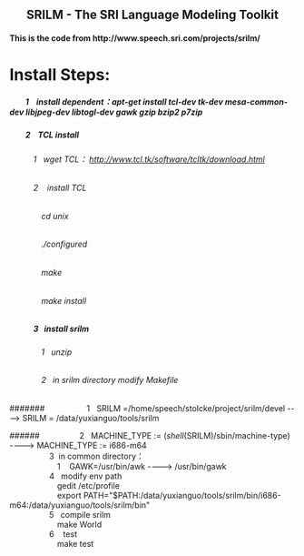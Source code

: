<h2 align='center'>  SRILM - The SRI Language Modeling Toolkit </h2>
<h4> This is the code from http://www.speech.sri.com/projects/srilm/ </h4>

#  Install Steps: 

##### &emsp;&emsp;1    install dependent：apt-get install tcl-dev tk-dev mesa-common-dev libjpeg-dev libtogl-dev gawk gzip bzip2 p7zip
##### &emsp;&emsp;2    TCL install
###### &emsp;&emsp;&emsp;1   wget TCL： http://www.tcl.tk/software/tcltk/download.html
###### &emsp;&emsp;&emsp;2    install TCL
###### &emsp;&emsp;&emsp;&emsp;cd unix

###### &emsp;&emsp;&emsp;&emsp;./configured 

###### &emsp;&emsp;&emsp;&emsp;make 

###### &emsp;&emsp;&emsp;&emsp;make install 

##### &emsp;&emsp;&emsp;3   install srilm 

###### &emsp;&emsp;&emsp;&emsp;1   unzip 

###### &emsp;&emsp;&emsp;&emsp;2   in srilm directory modify  Makefile 

####### &emsp;&emsp;&emsp;&emsp;&emsp;1   SRILM =/home/speech/stolcke/project/srilm/devel ---->   SRILM = /data/yuxianguo/tools/srilm<your srilm path>   

######&emsp;&emsp;&emsp;&emsp;&emsp;2   MACHINE_TYPE := $(shell$(SRILM)/sbin/machine-type)  ---->  MACHINE_TYPE := i686-m64    </br>
&emsp;&emsp;&emsp;&emsp;&emsp;3  in common directory：</br>
&emsp;&emsp;&emsp;&emsp;&emsp;&emsp;1    GAWK=/usr/bin/awk ----> /usr/bin/gawk </br>
&emsp;&emsp;&emsp;&emsp;&emsp;4   modify env path  </br>
&emsp;&emsp;&emsp;&emsp;&emsp;&emsp;gedit /etc/profile </br>
&emsp;&emsp;&emsp;&emsp;&emsp;&emsp;export PATH="$PATH:/data/yuxianguo/tools/srilm/bin/i686-m64:/data/yuxianguo/tools/srilm/bin"   </br>
&emsp;&emsp;&emsp;&emsp;&emsp;5   compile srilm </br>
&emsp;&emsp;&emsp;&emsp;&emsp;&emsp;make World   </br>
&emsp;&emsp;&emsp;&emsp;&emsp;6    test </br>
&emsp;&emsp;&emsp;&emsp;&emsp;&emsp;make test  </br>



